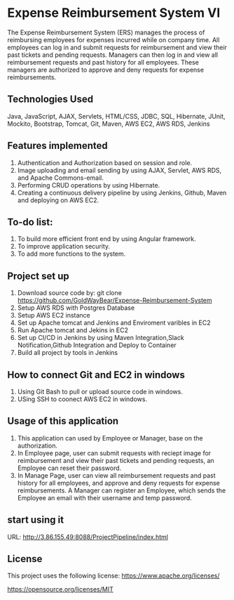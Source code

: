 # Expense Reimbursement System VI
  The Expense Reimbursement System (ERS) manages the process of reimbursing employees for expenses incurred while on company time. All employees can log in and submit requests for reimbursement and view their past tickets and pending requests. Managers can then log in and view all reimbursement requests and past history for all employees. These managers are authorized to approve and deny requests for expense reimbursements.

## Technologies Used
Java, JavaScript, AJAX, Servlets, HTML/CSS, JDBC, SQL, Hibernate, JUnit, Mockito, Bootstrap, Tomcat, Git, Maven, AWS EC2, AWS RDS, Jenkins

## Features implemented
1. Authentication and Authorization based on session and role.
2. Image uploading and email sending by using AJAX, Servlet, AWS RDS, and Apache Commons-email. 
3. Performing CRUD operations by using Hibernate.
4. Creating a continuous delivery pipeline by using Jenkins, Github, Maven and deploying on AWS EC2.

## To-do list:
1. To build more efficient front end by using Angular framework.
2. To improve application security.
3. To add more functions to the system.

## Project set up
1. Download source code by: git clone	https://github.com/GoldWayBear/Expense-Reimbursement-System
2. Setup AWS RDS with Postgres Database 
3. Setup AWS EC2 instance
4. Set up Apache tomcat and Jenkins and Enviroment varibles in EC2
5. Run Apache tomcat and Jekins in EC2
6. Set up CI/CD in Jenkins by using Maven Integration,Slack Notification,Github Integration and	Deploy to Container
7. Build all project by tools in Jenkins
   
## How to connect Git and EC2 in windows
1. Using Git Bash to pull or upload source code in windows.
2. USing SSH to coonect AWS EC2 in windows.  

## Usage of this application
1. This application can used by Employee or Manager, base on the authorization.
2. In Employee page, user can submit requests with reciept image for reimbursement and view their past tickets and pending requests,
an Employee can reset their password.  
4. In Manage Page, user can view all reimbursement requests and past history for all employees, and approve and deny requests for 
expense reimbursements. A Manager can register an Employee, which sends the Employee an email with their username and temp password.

## start using it
URL:
http://3.86.155.49:8088/ProjectPipeline/index.html

## License
This project uses the following license: 
https://www.apache.org/licenses/

https://opensource.org/licenses/MIT
